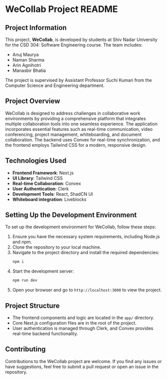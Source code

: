 # WeCollab Project README

## Project Information
This project, **WeCollab**, is developed by students at Shiv Nadar University for the CSD 304: Software Engineering course. The team includes:
- Anuj Maurya
- Naman Sharma
- Arin Agnihotri
- Manasbir Bhatia

The project is supervised by Assistant Professor Suchi Kumari from the Computer Science and Engineering department.

## Project Overview
WeCollab is designed to address challenges in collaborative work environments by providing a comprehensive platform that integrates multiple collaboration tools into one seamless experience. The application incorporates essential features such as real-time communication, video conferencing, project management, whiteboarding, and document collaboration. The backend uses Convex for real-time synchronization, and the frontend employs Tailwind CSS for a modern, responsive design.

## Technologies Used
- **Frontend Framework**: Next.js
- **UI Library**: Tailwind CSS
- **Real-time Collaboration**: Convex
- **User Authentication**: Clerk
- **Development Tools**: React, ShadCN UI
- **Whiteboard integration**: Liveblocks



## Setting Up the Development Environment
To set up the development environment for WeCollab, follow these steps:

1. Ensure you have the necessary system requirements, including Node.js and npm.
2. Clone the repository to your local machine.
3. Navigate to the project directory and install the required dependencies:
   ```bash
   npm i
   ```
4. Start the development server:
   ```bash
   npm run dev
   ```
5. Open your browser and go to `http://localhost:3000` to view the project.

## Project Structure
- The frontend components and logic are located in the `app/` directory.
- Core Next.js configuration files are in the root of the project.
- User authentication is managed through Clerk, and Convex provides real-time backend functionality.

## Contributing
Contributions to the WeCollab project are welcome. If you find any issues or have suggestions, feel free to submit a pull request or open an issue in the repository.

